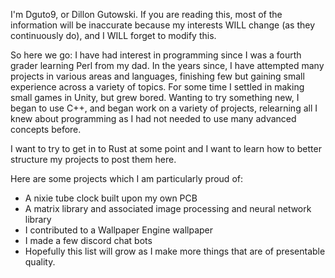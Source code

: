 I'm Dguto9, or Dillon Gutowski. If you are reading this, most of the information will be inaccurate because my interests WILL change (as they continuously do), and I WILL forget to modify this.

So here we go: I have had interest in programming since I was a fourth grader learning Perl from my dad. In the years since, I have attempted many projects in various areas and languages, finishing few but gaining small experience across a variety of topics. For some time I settled in making small games in Unity, but grew bored. Wanting to try something new, I began to use C++, and began work on a variety of projects, relearning all I knew about programming as I had not needed to use many advanced concepts before.

I want to try to get in to Rust at some point and I want to learn how to better structure my projects to post them here.

Here are some projects which I am particularly proud of:
- A nixie tube clock built upon my own PCB
- A matrix library and associated image processing and neural network library
- I contributed to a Wallpaper Engine wallpaper
- I made a few discord chat bots
- Hopefully this list will grow as I make more things that are of presentable quality.
<!---
Dguto9/Dguto9 is a ✨ special ✨ repository because its `README.md` (this file) appears on your GitHub profile.
You can click the Preview link to take a look at your changes.
--->


